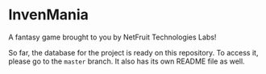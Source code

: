 # InvenMania
A fantasy game brought to you by NetFruit Technologies Labs!

So far, the database for the project is ready on this repository. To access it, please go to the `master` branch. It also has its own README file as well.
